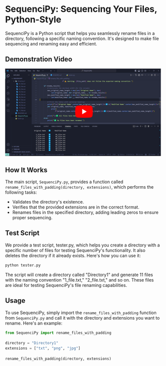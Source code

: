 # SequenciPy: Sequencing Your Files, Python-Style

SequenciPy is a Python script that helps you seamlessly rename files in a directory, following a specific naming convention. It's designed to make file sequencing and renaming easy and efficient.

## Demonstration Video

[![SequenciPy Demonstration](./video/thumbnail2.png)](https://youtu.be/HFTU-eKdv68)

## How It Works

The main script, `SequenciPy.py`, provides a function called `rename_files_with_padding(directory, extensions)`, which performs the following tasks:

- Validates the directory's existence.
- Verifies that the provided extensions are in the correct format.
- Renames files in the specified directory, adding leading zeros to ensure proper sequencing.

## Test Script

We provide a test script, tester.py, which helps you create a directory with a specific number of files for testing SequenciPy's functionality. It also deletes the directory if it already exists. Here's how you can use it:

```bash
python tester.py
```

The script will create a directory called "Directory1" and generate 11 files with the naming convention "1_file.txt," "2_file.txt," and so on. These files are ideal for testing SequenciPy's file renaming capabilities.

## Usage

To use SequenciPy, simply import the `rename_files_with_padding` function from `SequenciPy.py` and call it with the directory and extensions you want to rename. Here's an example:

```python
from SequenciPy import rename_files_with_padding

directory = "Directory1"
extensions = ["txt", "png", "jpg"]

rename_files_with_padding(directory, extensions)
```
